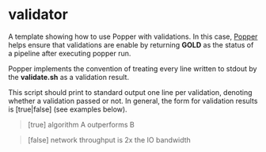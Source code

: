 # validator
A template showing how to use Popper with validations.
In this case, [Popper](https://github.com/systemslab/popper/) helps ensure that validations are enable by returning **GOLD** as the status of a pipeline after executing popper run.

Popper implements the convention of treating every line written to stdout by the **validate.sh** as a validation result.

This script should print to standard output one line per validation, denoting whether a validation passed or not. In general, the form for validation results is [true|false] <statement> (see examples below).

> [true]  algorithm A outperforms B

> [false] network throughput is 2x the IO bandwidth

